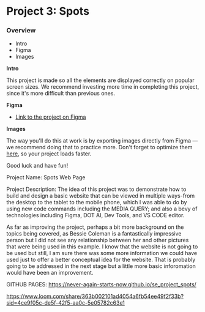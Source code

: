 # Project 3: Spots

### Overview

- Intro
- Figma
- Images

**Intro**

This project is made so all the elements are displayed correctly on popular screen sizes. We recommend investing more time in completing this project, since it's more difficult than previous ones.

**Figma**

- [Link to the project on Figma](https://www.figma.com/file/BBNm2bC3lj8QQMHlnqRsga/Sprint-3-Project-%E2%80%94-Spots?type=design&node-id=2%3A60&mode=design&t=afgNFybdorZO6cQo-1)

**Images**

The way you'll do this at work is by exporting images directly from Figma — we recommend doing that to practice more. Don't forget to optimize them [here](https://tinypng.com/), so your project loads faster.

Good luck and have fun!

Project Name: Spots Web Page

Project Description: The idea of this project was to demonstrate how to build and design a basic website that can be viewed in multiple ways-from the desktop to the tablet to the mobile phone, which I was able to do by using new code commands including the MEDIA QUERY; and also a bevy of technologies including Figma, DOT AI, Dev Tools, and VS CODE editor.

As far as improving the project, perhaps a bit more background on the topics being covered, as Bessie Coleman is a fantastically impressive person but I did not see any relationship between her and other pictures that were being used in this example. I know that the website is not going to be used but still, I am sure there was some more information we could have used just to offer a better conceptual idea for the website. That is probably going to be addressed in the next stage but a little more basic inforomation would have been an improvement.

GITHUB PAGES: https://never-again-starts-now.github.io/se_project_spots/

https://www.loom.com/share/363b002101ad4054a6fb54ee49f2f33b?sid=4ce9f05c-de5f-42f5-aa0c-5e05782c63e1
